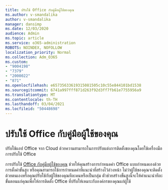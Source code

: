 ```yaml
---
title: ปรับใช้ Office กับคู่มือผู้ใช้ของคุณ
ms.author: v-smandalika
author: v-smandalika
manager: dansimp
ms.date: 12/03/2020
audience: Admin
ms.topic: article
ms.service: o365-administration
ROBOTS: NOINDEX, NOFOLLOW
localization_priority: Normal
ms.collection: Adm_O365
ms.custom:
- "9004198"
- "7379"
- "2000022"
- "871"
ms.openlocfilehash: e65735633619315081505c10c55e844101bd1538
ms.sourcegitcommit: 6741a997fff871d263f92d3ff7fb61e7755956a9
ms.translationtype: MT
ms.contentlocale: th-TH
ms.lasthandoff: 03/04/2021
ms.locfileid: "50448698"
---
```

# <a name="deploy-office-to-your-users-guide"></a>ปรับใช้ Office กับคู่มือผู้ใช้ของคุณ

ปรับใช้แอป Office จาก Cloud ด้วยความสามารถในการปรับแต่งการติดตั้งของคุณโดยใช้เครื่องมือการปรับใช้ Office

การปรับใช้ [Office กับคู่มือผู้ใช้ของคุณ](https://go.microsoft.com/fwlink/?linkid=2146451) ช่วยให้คุณสร้างการกําหนดค่า Office แบบกําหนดเองด้วยการตั้งค่าขั้นสูง หรือคุณสามารถใช้การกําหนดค่าที่แนะนําที่สร้างไว้ล่วงหน้า ไม่ว่าผู้ใช้ของคุณจะติดตั้งด้วยตนเองหรือคุณปรับใช้กับผู้ใช้ของคุณทีละคนหรือเป็นกลุ่ม ตัวช่วยสร้างขั้นสูงนี้จะให้คําแนะนําทีละขั้นตอนแก่คุณเพื่อให้การติดตั้ง Office ที่ปรับให้เหมาะกับองค์กรของคุณแก่ผู้ใช้